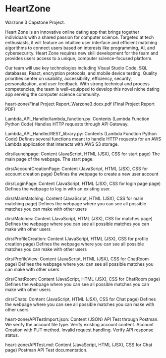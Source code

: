 # HeartZone
Warzone 3 Capstone Project.

Heart Zone is an innovative online dating app that brings together individuals with a shared passion for computer science. Targeted at tech enthusiasts, it will feature an intuitive user interface and efficient matching algorithms to connect users based on interests like programming, AI, and cybersecurity. Heart Zone requires new skill development for the team and provides users access to a unique, computer science-focused platform.

Our team will use  key technologies including Visual Studio Code, SQL databases, React, encryption protocols, and mobile device testing. Quality priorities center on usability, accessibility, efficiency, security, personalization, and user feedback. With strong technical and process competencies, the team is well-equipped to develop this novel niche dating app serving the computer science community.

heart-zone/Final Project Report_Warzone3.docx.pdf (Final Project Report PDF)

Lambda_API_Handler/lambda_function.py: Contents (Lambda Function Python Code) 
                Handles HTTP requests through API Gateway.

Lambda_API_Handler/REST_library.py: Contents (Lambda Function Python Code) 
                 Defines several functions meant to handle HTTP requests for an AWS Lambda application that interacts with AWS S3 storage.

dirs/launchpage: Content (JavaScript, HTML (JSX), CSS for start page)
                  The main page of the webpage. The start page.

dirs/AccountCreationPage: Content (JavaScript, HTML (JSX), CSS for account creation page)
                  Defines the webpage to create a new user account

dirs/LoginPage: Content (JavaScript, HTML (JSX), CSS for login page page)
                  Defines the webpage to log in with an existing user.

dirs/MainMatching: Content (JavaScript, HTML (JSX), CSS for main matching page)
                  Defines the webpage where you can see all possible matches you can make with other users

dirs/Matches: Content (JavaScript, HTML (JSX), CSS for matches page)
                  Defines the webpage where you can see all possible matches you can make with other users
                  
dirs/ProfileCreation: Content (JavaScript, HTML (JSX), CSS for profile creation page)
                  Defines the webpage where you can see all possible matches you can make with other users

dirs/ProfileView: Content (JavaScript, HTML (JSX), CSS for ChatRoom page)
                  Defines the webpage where you can see all possible matches you can make with other users

dirs/ChatRoom: Content (JavaScript, HTML (JSX), CSS for ChatRoom page)
                  Defines the webpage where you can see all possible matches you can make with other users

dirs/Chats: Content (JavaScript, HTML (JSX), CSS for Chat page)
                  Defines the webpage where you can see all possible matches you can make with other users

heart-zone/APITestImport.json: Content (JSON)
                  API Test through Postman. We verify the account file type. Verify existing account content. Account Creation with PUT method. Invalid request handling. Verify API response status.

heart-zone/APITest.md: Content (JavaScript, HTML (JSX), CSS for Chat page)
                  Postman API Test documentation.   
